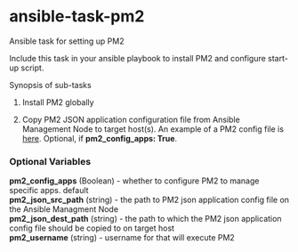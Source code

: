 # ansible-task-pm2
Ansible task for setting up PM2

Include this task in your ansible playbook to install PM2 and configure start-up script.

Synopsis of sub-tasks

1) Install PM2 globally

2) Copy PM2 JSON application configuration file from Ansible Management Node to target host(s). An example of a PM2 config file is [here](http://pm2.keymetrics.io/docs/usage/application-declaration/). Optional, if **pm2_config_apps: True**. 

### Optional Variables
**pm2_config_apps** (Boolean) - whether to configure PM2 to manage specific apps. default  
**pm2_json_src_path** (string) - the path to PM2 json application config file on the Ansible Managment Node  
**pm2_json_dest_path** (string) - the path to which the PM2 json application config file should be copied to on target host  
**pm2_username** (string) - username for that will execute PM2
